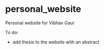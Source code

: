 # personal_website
Personal website for Vibhav Gaur

To do:
- add thesis to the website with an abstract
